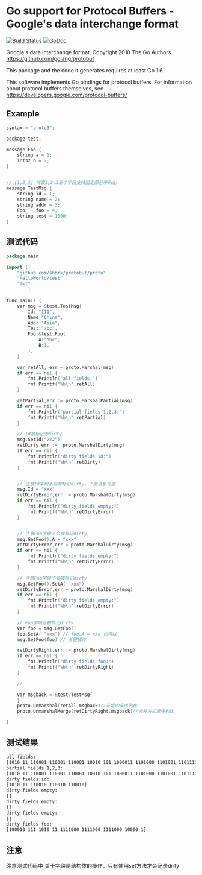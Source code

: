 # Go support for Protocol Buffers - Google's data interchange format

[![Build Status](https://travis-ci.org/golang/protobuf.svg?branch=master)](https://travis-ci.org/golang/protobuf)
[![GoDoc](https://godoc.org/github.com/golang/protobuf?status.svg)](https://godoc.org/github.com/golang/protobuf)

Google's data interchange format.
Copyright 2010 The Go Authors.
https://github.com/golang/protobuf

This package and the code it generates requires at least Go 1.6.

This software implements Go bindings for protocol buffers.  For
information about protocol buffers themselves, see
	https://developers.google.com/protocol-buffers/

## Example ##

```c++
syntax = "proto3";

package test;

message Foo {
    string a = 1;
    int32 b = 2;
}


// [1,2,3] 代表1,2,3三个字段支持固定部分序列化
message TestMsg {
    string id = 1;
    string name = 2;
    string addr = 3;
    Foo    foo = 4;
    string test = 1000;
}

```

## 测试代码 ##

```go
package main

import (
	"github.com/shbrk/protobuf/proto"
	"HelloWorld/test"
	"fmt"
		)

func main() {
	var msg = &test.TestMsg{
		Id: "111",
		Name:"China",
		Addr:"Asia",
		Test:"abc",
		Foo:&test.Foo{
			A:"abc",
			B:1,
		},
	}

	var retAll, err = proto.Marshal(msg)
	if err == nil {
		fmt.Println("all fields:")
		fmt.Printf("%b\n",retAll)
	}

	retPartial,err := proto.MarshalPartial(msg)
	if err == nil {
		fmt.Println("partial fields 1,2,3:")
		fmt.Printf("%b\n",retPartial)
	}

	// Id被标记为dirty
	msg.SetId("222")
	retDirty,err :=  proto.MarshalDirty(msg)
	if err == nil {
		fmt.Println("dirty fields id:")
		fmt.Printf("%b\n",retDirty)
	}


	// 注意Id字段不会被标记dirty，下面消息为空
	msg.Id = "xxx"
	retDirtyError,err := proto.MarshalDirty(msg)
	if err == nil {
		fmt.Println("dirty fields empty:")
		fmt.Printf("%b\n",retDirtyError)
	}


	// 注意Foo字段不会被标记dirty
	msg.GetFoo().A = "xxx"
	retDirtyError,err = proto.MarshalDirty(msg)
	if err == nil {
		fmt.Println("dirty fields empty:")
		fmt.Printf("%b\n",retDirtyError)
	}

	// 注意Foo字段不会被标记dirty
	msg.GetFoo().SetA( "xxx")
	retDirtyError,err = proto.MarshalDirty(msg)
	if err == nil {
		fmt.Println("dirty fields empty:")
		fmt.Printf("%b\n",retDirtyError)
	}

	// Foo字段会被标记dirty
	var foo = msg.GetFoo()
	foo.SetA( "xxx") // foo.A = xxx 也可以
	msg.SetFoo(foo) // 关键操作

	retDirtyRight,err := proto.MarshalDirty(msg)
	if err == nil {
		fmt.Println("dirty fields foo:")
		fmt.Printf("%b\n",retDirtyRight)
	}

	//

	var msgback = &test.TestMsg{
	}
	proto.Unmarshal(retAll,msgback)//正常的反序列化
	proto.UnmarshalMerge(retDirtyRight,msgback)//合并方式反序列化

}

```

## 测试结果 ##
```txt
all fields:
[1010 11 110001 110001 110001 10010 101 1000011 1101000 1101001 1101110 1100001 11010 100 1000001 1110011 1101001 1100001 100010 111 1010 11 1100001 1100010 1100011 10000 1 11000010 111110 11 1100001 1100010 1100011]
partial fields 1,2,3:
[1010 11 110001 110001 110001 10010 101 1000011 1101000 1101001 1101110 1100001 11010 100 1000001 1110011 1101001 1100001]
dirty fields id:
[1010 11 110010 110010 110010]
dirty fields empty:
[]
dirty fields empty:
[]
dirty fields empty:
[]
dirty fields foo:
[100010 111 1010 11 1111000 1111000 1111000 10000 1]
```

## 注意 ##
注意测试代码中 关于字段是结构体的操作，只有使用set方法才会记录dirty

